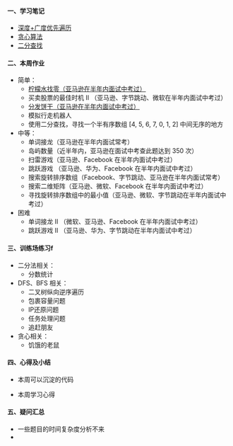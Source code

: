 #### 一、学习笔记
- [深度+广度优先遍历](https://github.com/xiaoboji/algorithm024/tree/main/Week_04/note/BfsDfs.md)
- [贪心算法](https://github.com/xiaoboji/algorithm024/tree/main/Week_03/note/Greedy.md)
- [二分查找](https://github.com/xiaoboji/algorithm024/tree/main/Week_03/note/BinarySearch.md)
#### 二、本周作业

- 简单：
  * [柠檬水找零（亚马逊在半年内面试中考过）](https://github.com/xiaoboji/j-leetcode/blob/main/java/src/main/java/com/xiaoboji/problem/greedy/d_860/[860]柠檬水找零.java)
  * 买卖股票的最佳时机 II （亚马逊、字节跳动、微软在半年内面试中考过）
  * [分发饼干（亚马逊在半年内面试中考过）](https://github.com/xiaoboji/j-leetcode/tree/main/java/src/main/java/com/xiaoboji/problem/greedy/d_455/[455]分发饼干.java)
  * 模拟行走机器人
  * 使用二分查找，寻找一个半有序数组 [4, 5, 6, 7, 0, 1, 2] 中间无序的地方
- 中等：
  * 单词接龙（亚马逊在半年内面试常考）
  * 岛屿数量（近半年内，亚马逊在面试中考查此题达到 350 次）
  * 扫雷游戏（亚马逊、Facebook 在半年内面试中考过）
  * 跳跃游戏 （亚马逊、华为、Facebook 在半年内面试中考过）
  * 搜索旋转排序数组（Facebook、字节跳动、亚马逊在半年内面试常考）
  * 搜索二维矩阵（亚马逊、微软、Facebook 在半年内面试中考过）
  * 寻找旋转排序数组中的最小值（亚马逊、微软、字节跳动在半年内面试中考过）
- 困难
  * 单词接龙 II （微软、亚马逊、Facebook 在半年内面试中考过）
  * 跳跃游戏 II （亚马逊、华为、字节跳动在半年内面试中考过）

#### 三、训练场练习f
- 二分法相关：
  * 分数统计
- DFS、BFS 相关：
  * 二叉树纵向逆序遍历
  * 包裹容量问题
  * IP还原问题
  * 任务处理问题
  * 追赶朋友
- 贪心相关：
  * 饥饿的老鼠
#### 四、心得及小结

- 本周可以沉淀的代码


- 本周学习心得


#### 五、疑问汇总
- 一些题目的时间复杂度分析不来
- 